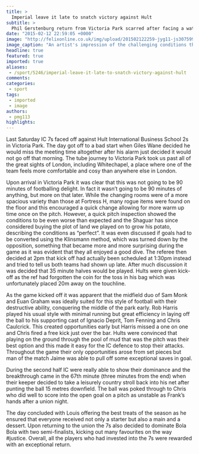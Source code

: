 ```yaml
---
title: >
  Imperial leave it late to snatch victory against Hult
subtitle: >
  Phil Gerstenburg return from Victoria Park scarred after facing a waterlogged pitch
date: "2015-02-12 22:59:05 +0000"
image: "http://felixonline.co.uk/img/upload/201502122259-jyg11-js30759917.jpg"
image_caption: "An artist's impression of the challenging conditions the 7th XI faced at the weekend"
headline: true
featured: true
imported: true
aliases:
 - /sport/5246/imperial-leave-it-late-to-snatch-victory-against-hult
comments:
categories:
 - sport
tags:
 - imported
 - image
authors:
 - pmg113
highlights:
---
```


Last Saturday IC 7s faced off against Hult International Business School 2s in Victoria Park. The day got off to a bad start when Giles Wane decided he would miss the meeting time altogether after his alarm just decided it would not go off that morning. The tube journey to Victoria Park took us past all of the great sights of London, including Whitechapel, a place where one of the team feels more comfortable and cosy than anywhere else in London.

Upon arrival in Victoria Park it was clear that this was not going to be 90 minutes of footballing delight. In fact it wasn’t going to be 90 minutes of anything, but more on that later. While the changing rooms were of a more spacious variety than those at Fortress H, many rogue items were found on the floor and this encouraged a quick change allowing for more warm up time once on the pitch. However, a quick pitch inspection showed the conditions to be even worse than expected and the Shaguar has since considered buying the plot of land we played on to grow his potato, describing the conditions as “perfect”. It was even discussed if goals had to be converted using the Klinsmann method, which was turned down by the opposition, something that became more and more surprising during the game as it was evident that they all enjoyed a good dive. The referee then decided at 2pm that kick off had actually been scheduled at 1:30pm instead and tried to tell us both teams had shown up late. After much discussion it was decided that 35 minute halves would be played. Hults were given kick-off as the ref had forgotten the coin for the toss in his bag which was unfortunately placed 20m away on the touchline.

As the game kicked off it was apparent that the midfield duo of Sam Monk and Euan Graham was ideally suited for this style of football with their destructive ability, conquering the middle of the park early. Rob Harris played his usual style with minimal running but great efficiency in laying off the ball to his supporting cast of Ignacio Deprit, Tom Fenning and Chris Caulcrick. This created opportunities early but Harris missed a one on one and Chris fired a free kick just over the bar. Hults were convinced that playing on the ground through the pool of mud that was the pitch was their best option and this made it easy for the IC defence to stop their attacks. Throughout the game their only opportunities arose from set pieces but man of the match Jaime was able to pull off some exceptional saves in goal.

During the second half IC were really able to show their dominance and the breakthrough came in the 67th minute (three minutes from the end) when their keeper decided to take a leisurely country stroll back into his net after punting the ball 15 metres downfield. The ball was poked through to Chris who did well to score into the open goal on a pitch as unstable as Frank’s hands after a union night.

The day concluded with Louis offering the best treats of the season as he ensured that everyone received not only a starter but also a main and a dessert. Upon returning to the union the 7s also decided to dominate Bola Bola with two semi-finalists, kicking out many favourites on the way #justice. Overall, all the players who had invested into the 7s were rewarded with an exceptional return.
